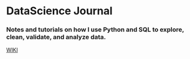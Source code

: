# DataScience Journal
### Notes and tutorials on how I use Python and SQL to explore, clean, validate, and analyze data.

[WIKI](https://github.com/SeanBeagle/DataScienceJournal/wiki)

